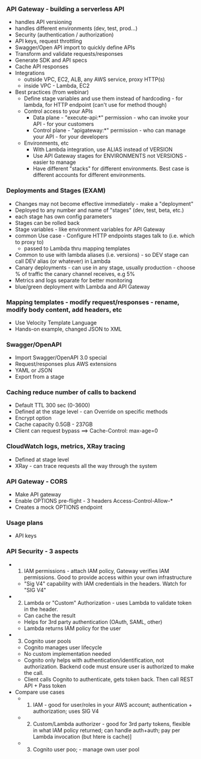 ### API Gateway - building a serverless API
- handles API versioning
- handles different environments (dev, test, prod...)
- Security (authentication / authorization)
- API keys, request throttling
- Swagger/Open API import to quickly define APIs
- Transform and validate requests/responses
- Generate SDK and API specs
- Cache API responses
- Integrations
  - outside VPC, EC2, ALB, any AWS service, proxy HTTP(s)
  - inside VPC - Lambda, EC2
- Best practices (from webinar)
  - Define stage variables and use them instead of hardcoding - for lambda, for HTTP endpoint (can't use for method though)
  - Control access to your APIs
    - Data plane - "execute-api:*" permission - who can invoke your API - for your customers
	- Control plane - "apigateway:*" permission - who can manage your API - for your developers
  - Environments, etc
    - With Lambda integration, use ALIAS instead of VERSION
	- Use API Gateway stages for ENVIRONMENTS not VERSIONS - easier to manage
	- Have different "stacks" for different environments. Best case is different accounts for different environments.
	
### Deployments and Stages (EXAM)
- Changes may not become effective immediately - make a "deployment"
- Deployed to any number and name of "stages" (dev, test, beta, etc.)
- each stage has own config parameters
- Stages can be rolled back
- Stage variables - like environment variables for API Gateway
- common Use case - Configure HTTP endpoints stages talk to (i.e. which to proxy to)
  - passed to Lambda thru mapping templates
- Common to use with lambda aliases (i.e. versions) - so DEV stage can call DEV alias (or whatever) in Lambda
- Canary deployments - can use in any stage, usually production - choose % of traffic the canary channel receives, e.g 5%
- Metrics and logs separate for better monitoring
- blue/green deployment with Lambda and API Gateway

### Mapping templates - modify request/responses - rename, modify body content, add headers, etc
- Use Velocity Template Language
- Hands-on example, changed JSON to XML

### Swagger/OpenAPI
- Import Swagger/OpenAPI 3.0 special
- Request/responses plus AWS extensions
- YAML or JSON
- Export from a stage

### Caching reduce number of calls to backend
- Default TTL 300 sec (0-3600)
- Defined at the stage level - can Override on specific methods
- Encrypt option
- Cache capacity 0.5GB - 237GB
- Client can request bypass ==> Cache-Control: max-age=0

### CloudWatch logs, metrics, XRay tracing
- Defined at stage level
- XRay - can trace requests all the way through the system

### API Gateway - CORS
- Make API gateway 
- Enable OPTIONS pre-flight - 3 headers Access-Control-Allow-*
- Creates a mock OPTIONS endpoint

### Usage plans
- API keys

### API Security - 3 aspects
- 1) IAM permissions - attach IAM policy, Gateway verifies IAM permissions. Good to provide access within your own infrastructure
  - "Sig V4" capability with IAM credentials in the headers. Watch for "SIG V4"
- 2) Lambda or "Custom" Authorization - uses Lambda to validate token in the header. 
  - Can cache the result
  - Helps for 3rd party authentication (OAuth, SAML, other)
  - Lambda returns IAM policy for the user
- 3) Cognito user pools
  - Cognito manages user lifecycle
  - No custom implementation needed
  - Cognito only helps with authentication/identification, not authorization. Backend code must ensure user is authorized to make the call.
  - Client calls Cognito to authenticate, gets token back. Then call REST API + Pass token
- Compare use cases
  - 1) IAM - good for user/roles in your AWS account; authentication + authorization; uses SIG V4
  - 2) Custom/Lambda authorizer - good for 3rd party tokens, flexible in what IAM policy returned; can handle auth+auth; pay per Lambda invocation (but htere is cache)]
  - 3) Cognito user poo; - manage own user pool
